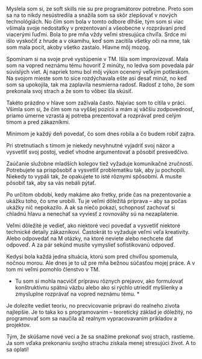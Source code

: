 Myslela som si, ze soft skills nie su pre programátorov potrebne. Preto som sa na to nikdy nesústredila a snažila som sa skôr zlepšovať v nových technológiách. No čím som bola v tomto odbore dlhšie, tým som si viac všímala svoje nedostatky v prezentovaní a všeobecne v rozprávaní pred viacerými ľuďmi. Bola to pre mňa vždy veľmi stresujúca chvíľa. Srdce mi išlo vyskočiť z hrude a v okamihu, keď som zacítila všetky oči na mne, tak som mala pocit, akoby všetko zastalo. Hlavne môj mozog.

Spomínam si na svoje prvé vystúpenie v TM. Išla som improvizovať. Mala som na vopred neznámu tému hovoriť 2 minúty, no ledva som povedala pár súvislých viet. Aj napriek tomu bol môj výkon ocenený veľkým potleskom. Na svojom mieste som to síce rozdýchavala ešte asi desať minút, no keď som sa upokojila, tak ma zaplavila nesmierna radosť. Radosť z toho, že som prekonala svoj strach a že som to vôbec šla skúsiť.

Takéto prázdno v hlave som zažívala často. Najviac som to cítila v práci. Všimla som si, že čím som na vyššej pozícii a mám aj väčšiu zodpovednosť, priamo úmerne vzrastá aj potreba prezentovať a rozprávať pred celým tímom a pred zákazníkmi. 

Minimom je každý deň povedať, čo som dnes robila a čo budem robiť zajtra. 

Pri stretnutiach s tímom je niekedy nevyhnutné vyjadriť svoj názor a vysvetliť svoj postoj, vedieť vhodne argumentovať a pôsobiť presvedčivo.

Zaúčanie služobne mladších kolegov tiež vyžaduje komunikačné zručnosti. Potrebujete sa prispôsobiť a vysvetliť problematiku tak, aby ju pochopili. Niekedy to vypáli tak, že opakujete to isté rôznymi spôsobmi. A musíte pôsobiť tak, aby sa vás nebáli pýtať. 

Po určitom období, kedy makáme ako fretky, pride čas na prezentovanie a ukážku toho, čo sme urobili. Tu je veľmi dôležitá príprava – aby sa počas ukážky nič nepokazilo. A ak sa niečo pokazí, schopnosť zachovať si chladnú hlavu a nenechať sa vyviesť z rovnováhy sú na nezaplatenie.

Veľmi dôležité je vedieť, ako niektoré veci povedať a vysvetliť niektoré technické detaily zákazníkovi. Častokrát to vyžaduje veľmi veľa kreativity. Alebo odpovedať na M otázky, na ktoré neviete alebo nechcete dať odpoveď. A za pár sekúnd musíte vymyslieť sofistikovanú odpoveď.

Kedysi bola každá jedna situácia, ktorú som pred chvíľou spomenula, nočnou morou. Ale dnes je to už pre mňa bežnou súčasťou mojej práce. A v tom mi veľmi pomohlo členstvo v TM. 

* Tu som si mohla nacvičiť prípravu rôznych prejavov, ako formulovať konštruktívnu spätnú väzbu alebo ako si rýchlo utriediť myšlienky a zmysluplne rozprávať na vopred neznámu tému. *

Je dolezite vediet teoriu, no precvicovanie pripravi do realneho zivota najlepšie. Je to taka ko s programovanim – teoretický základ je dôležitý, no programovať som sa naučila až realnym vypracovavanim prikladov a projektov.

Tým, že skúšame nové veci a že sa snažíme prekonať svoj strach, rastieme. Ja som vďaka prekonaniu svojho strachu získala menej stresujúci život. A to sa oplatí!
